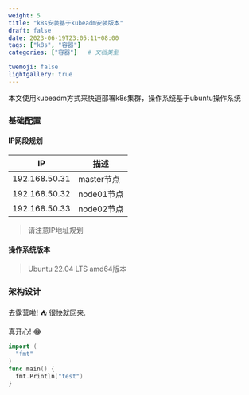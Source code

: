 ```yaml
---
weight: 5
title: "k8s安装基于kubeadm安装版本"
draft: false
date: 2023-06-19T23:05:11+08:00
tags: ["k8s", "容器"]
categories: ["容器"]   # 文档类型

twemoji: false
lightgallery: true
---
```

本文使用kubeadm方式来快速部署k8s集群，操作系统基于ubuntu操作系统
<!--more-->

### 基础配置
#### IP网段规划
| IP | 描述 |
| ------ | ----------- |
| 192.168.50.31   | master节点 |
| 192.168.50.32   | node01节点 |
| 192.168.50.33   | node02节点 |
> 请注意IP地址规划

#### 操作系统版本
> Ubuntu 22.04 LTS amd64版本
### 架构设计


去露营啦! :tent: 很快就回来.

真开心! :joy:
```go
import (
  "fmt"
)
func main() {
  fmt.Println("test")
}
```